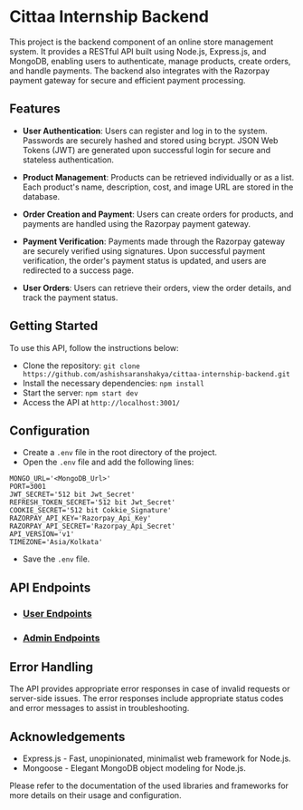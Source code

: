 # Cittaa Internship Backend

This project is the backend component of an online store management system. It provides a RESTful API built using Node.js, Express.js, and MongoDB, enabling users to authenticate, manage products, create orders, and handle payments. The backend also integrates with the Razorpay payment gateway for secure and efficient payment processing.

## Features

- **User Authentication**: Users can register and log in to the system. Passwords are securely hashed and stored using bcrypt. JSON Web Tokens (JWT) are generated upon successful login for secure and stateless authentication.

- **Product Management**: Products can be retrieved individually or as a list. Each product's name, description, cost, and image URL are stored in the database.

- **Order Creation and Payment**: Users can create orders for products, and payments are handled using the Razorpay payment gateway.

- **Payment Verification**: Payments made through the Razorpay gateway are securely verified using signatures. Upon successful payment verification, the order's payment status is updated, and users are redirected to a success page.

- **User Orders**: Users can retrieve their orders, view the order details, and track the payment status.


## Getting Started
To use this API, follow the instructions below:

- Clone the repository: `git clone https://github.com/ashishsaranshakya/cittaa-internship-backend.git`
- Install the necessary dependencies: `npm install`
- Start the server: `npm start dev`
- Access the API at `http://localhost:3001/`

## Configuration

- Create a `.env` file in the root directory of the project.
- Open the `.env` file and add the following lines:
```
MONGO_URL='<MongoDB_Url>'
PORT=3001
JWT_SECRET='512 bit Jwt_Secret'
REFRESH_TOKEN_SECRET='512 bit Jwt_Secret'
COOKIE_SECRET='512 bit Cokkie_Signature'
RAZORPAY_API_KEY='Razorpay_Api_Key'
RAZORPAY_API_SECRET='Razorpay_Api_Secret'
API_VERSION='v1'
TIMEZONE='Asia/Kolkata'
```
- Save the `.env` file.

## API Endpoints

- ### [<i class="fas fa-cogs"></i> **User Endpoints**](docs/user-endpoints.md)
- ### [<i class="fas fa-cogs"></i> **Admin Endpoints**](docs/admin-endpoints.md)

## Error Handling
The API provides appropriate error responses in case of invalid requests or server-side issues. The error responses include appropriate status codes and error messages to assist in troubleshooting.

## Acknowledgements
- Express.js - Fast, unopinionated, minimalist web framework for Node.js.
- Mongoose - Elegant MongoDB object modeling for Node.js.

Please refer to the documentation of the used libraries and frameworks for more details on their usage and configuration.
